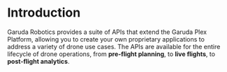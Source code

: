 # Introduction

Garuda Robotics provides a suite of APIs that extend the Garuda Plex Platform, allowing you to create your own proprietary applications to address a variety of drone use cases. The APIs are available for the entire lifecycle of drone operations, from **pre-flight planning**, to **live flights**, to **post-flight analytics**.

